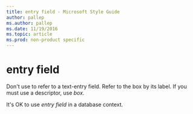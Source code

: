 ```yaml
---
title: entry field - Microsoft Style Guide
author: pallep
ms.author: pallep
ms.date: 11/19/2016
ms.topic: article
ms.prod: non-product specific
---
```


# entry field

Don't use to refer to a text-entry field. Refer to the box by its label. If you must use a descriptor, use *box*.

It's OK to use *entry field* in a database context.
